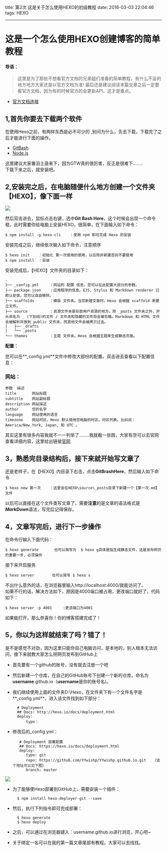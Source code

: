 
title: 第2次 这是关于怎么使用HEXO的初级教程
date: 2016-03-03 22:04:46
tags: HEXO

---

# 这是一个怎么使用HEXO创建博客的简单教程<br/>

#### 导语：

>这里是为了那些不想看官方文档的兄弟姐们准备的简单教程，有什么不妥的地方地方大家还是以官方文档为准! 最后还是建议阅读本篇文章之后一定要看官方文档，因为有的时候官方的会更新API，这才是重点。

- [官方文档连接](https://hexo.io/zh-cn/docs/)


## 1,首先你要去下载两个软件

在使用Hexo之前，有两样东西是必不可少的 ,别问为什么，先去下载，下载完了之后才能进行下面的操作。

- [GitBash](https://git-for-windows.github.io/)<br/>
- [Node.js](https://nodejs.org/en/)<br/>

这里建议大家番羽土啬来下，因为GTW真的很厉害，反正是很难下........<br/>
下载下来之后，就安装吧。

<!--more-->



## 2,安装完之后，在电脑随便什么地方创建一个文件夹【HEXO】，像下面一样

![](http://i.imgur.com/GTqKpMI.png) 
  
然后双击进去，鼠标点击右键，选中**Git Bash Here**，这个时候会出现一个命令框，此时需要你给电脑上安装HEXO，很简单，在下面输入如下命令：

    $ npm install -g hexo-cli    ：使用 npm 即可完成 Hexo 的安装
安装完成之后，继续依次输入如下命令，注意顺序

    $ hexo init    ：初始化 第一次使用的使用，以后除非新建否则不要使用
    $ npm install  ：安装

安装完成后，【HEXO】文件夹的目录如下：
	
	.
	├── _config.yml     ：网站的 配置 信息，您可以在此配置大部分的参数。
	├── package.json    ：应用程序的信息。EJS, Stylus 和 Markdown renderer 已默认安装，您可以自由移除。
	├── scaffolds		：模版 文件夹。当您新建文章时，Hexo 会根据 scaffold 来建立文件。
	├── source   		：资源文件夹是存放用户资源的地方。除 _posts 文件夹之外，开头命名为 _ (下划线)的文件 / 文件夹和隐藏的文件将会被忽略。Markdown 和 HTML 文件会被解析并放到 public 文件夹，而其他文件会被拷贝过去。
	|   ├── _drafts		
	|   └── _posts
	└── themes			：主题 文件夹。Hexo 会根据主题来生成静态页面。

 		
**配置：** 

您可以在**_config.yml**文件中修改大部份的配置。双击进去查看以下配置信息：

### 网站：
	
	参数	描述
	title	    网站标题
	subtitle	网站副标题
	description	网站描述
	author		您的名字
	language	网站使用的语言
	timezone	网站时区。Hexo 默认使用您电脑的时区。时区列表。比如说：America/New_York, Japan, 和 UTC 。

	
其实这里有很多内容我就不一一列举了........我就截一张图，大家有空可以去官网查看详细内容，这里给出链接[官网](https://hexo.io/zh-cn/docs/configuration.html)


## 3，熟悉完目录结构后，接下来就开始写文章了

还是老样子，在【HEXO】内目录下右击，点击**GitBrashHere**，然后输入如下命令
	
	$ hexo new 第一次    ：这里会在HEXO\source\_posts目录下新建一个【第一次.md】文件

以后可以直接在这个文件类写文章了，需要**注意**的是文章的语法格式是***MarkDown***语法，写完后记得保存。

## 4，文章写完后，进行下一步操作

在命令行输入下面代码：

	$ hexo generate       也可以简写为  $ hexo g具体是指生成静态文件，这是发布网页的重要一步，必须操作

接下来开启服务

	$ hexo server        也可以简写 $ hexo s   

不出什么意外的话，在浏览器里输入http://localhost:4000/就能访问了。   
如果不行的话，解决方法如下，原因是4000端口被占用，更改端口就好了，代码如下：

	$ hexo server -p 4001     :更该端口为4001

如果能打开，那么恭喜你！你的博客搭建完成了！

## 5，你以为这样就结束了吗？错了！

是不是感觉不对劲，因为这里只能你自己电脑访问，是本地的，别人根本无法访问，接下来就教大家怎么把网页发布到GitHub上



- 首先要有一个github的账号，没有就去注册一个吧
- 然后新建一个仓库，在自己的GitHub账号下创建一个新的仓库，命名为**username**.github.io（**username**是你的账号名)。
- 我们继续使用上面的文件夹D:\Hexo，在文件夹下有一个文件名字是**_config.yml**，进入该文件找到如下部分：

		# Deployment
		## Docs: http://hexo.io/docs/deployment.html
		deploy:
 	 		type：

- 修改后的_config.yml：
		
  	 	 # Deployment 部署配置
  		 ## Docs: https://hexo.io/docs/deployment.html
 	   	 deploy:
 	     	type: git
	     	repo: https://github.com/YYwishp/YYwishp.github.io.git   （这个地址可以见下图）
	      	branch: master


![](http://i.imgur.com/kMI5yxS.png)


- 为了能够使Hexo部署到GitHub上，需要安装一个插件：

		$ npm install hexo-deployer-git --save
- 然后，执行下列指令即可完成部署：
	
		$ hexo generate
    	$ hexo deploy
- 之后，可以通过在浏览器键入：username.github.io进行浏览，开心吧~
- 关于绑定一名可以在我的第一篇文章尾部有教程。大家可以去找找。


  



		

	





	

	
















